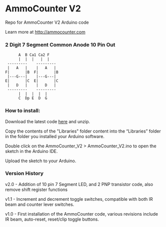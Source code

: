 # AmmoCounter V2
Repo for AmmoCounter V2 Arduino code

Learn more at http://ammocounter.com

### 2 Digit 7 Segment Common Anode 10 Pin Out

          A  B Ca1 Ca2 F
          |  |  |   |  |
     ---------    ---------
     |   A   |    |   A   |
    F|       |B  F|       |B
     |---G---|    |---G---|
    E|       |C  E|       |C
     |   D   |    |   D   |
     ---------    ---------
          |  |  |  |  |
          C  Dp E  D  G


### How to install:
Download the latest code [here](https://github.com/nathanieldeal/AmmoCounter-V2/archive/master.zip) and unzip.

Copy the contents of the "Libraries" folder content into the “Libraries” folder in the folder you installed your Arduino software.

Double click on the AmmoCounter_V2 > AmmoCounter_V2.ino to open the sketch in the Arduino IDE.

Upload the sketch to your Arduino.

### Version History

v2.0 - Addition of 10 pin 7 Segment LED, and 2 PNP transistor code, also remove shift register functions

v1.1 - Increment and decrement toggle switches, compatible with both IR beam and counter lever switches.

v1.0 - First installation of the AmmoCounter code, various revisions include IR beam, auto-reset, reset/clip toggle buttons.